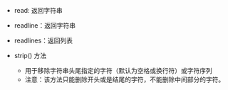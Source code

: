 - read: 返回字符串
- readline：返回字符串
- readlines：返回列表

- strip() 方法
    - 用于移除字符串头尾指定的字符（默认为空格或换行符）或字符序列
    - 注意：该方法只能删除开头或是结尾的字符，不能删除中间部分的字符。